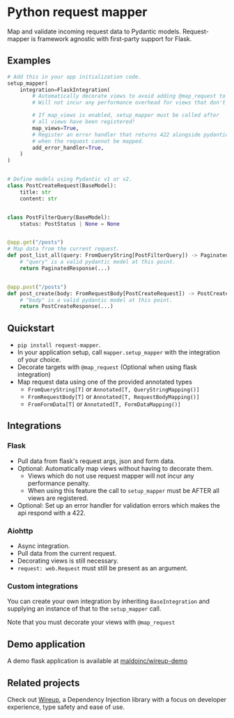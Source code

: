 # Python request mapper

Map and validate incoming request data to Pydantic models. Request-mapper is framework agnostic with first-party
support for Flask.

## Examples

```python
# Add this in your app initialization code.
setup_mapper(
    integration=FlaskIntegration(
        # Automatically decorate views to avoid adding @map_request to every view.
        # Will not incur any performance overhead for views that don't use request-mapper.

        # If map_views is enabled, setup_mapper must be called after 
        # all views have been registered!
        map_views=True,
        # Register an error handler that returns 422 alongside pydantic validation errors
        # when the request cannot be mapped.
        add_error_handler=True,
    )
)


# Define models using Pydantic v1 or v2.
class PostCreateRequest(BaseModel):
    title: str
    content: str


class PostFilterQuery(BaseModel):
    status: PostStatus | None = None


@app.get("/posts")
# Map data from the current request.
def post_list_all(query: FromQueryString[PostFilterQuery]) -> PaginatedResponse[Post]:
    # "query" is a valid pydantic model at this point.
    return PaginatedResponse(...)


@app.post("/posts")
def post_create(body: FromRequestBody[PostCreateRequest]) -> PostCreateResponse:
    # "body" is a valid pydantic model at this point.
    return PostCreateResponse(...)

```

## Quickstart

* `pip install request-mapper`.
* In your application setup, call `mapper.setup_mapper` with the integration of your choice.
* Decorate targets with `@map_request` (Optional when using flask integration)
* Map request data using one of the provided annotated types
    * `FromQueryString[T]` or `Annotated[T, QueryStringMapping()]`
    * `FromRequestBody[T]` or  `Annotated[T, RequestBodyMapping()]`
    * `FromFormData[T]` or `Annotated[T, FormDataMapping()]`

## Integrations

### Flask

* Pull data from flask's request args, json and form data.
* Optional: Automatically map views without having to decorate them.
    * Views which do not use request mapper will not incur any performance penalty.
    * When using this feature the call to `setup_mapper` must be AFTER all views are registered.
* Optional: Set up an error handler for validation errors which makes the api respond with a 422.

### Aiohttp

* Async integration.
* Pull data from the current request.
* Decorating views is still necessary.
* `request: web.Request` must still be present as an argument.

### Custom integrations

You can create your own integration by inheriting `BaseIntegration` and supplying an instance of that
to the `setup_mapper` call.

Note that you must decorate your views with `@map_request`

## Demo application

A demo flask application is available at [maldoinc/wireup-demo](https://github.com/maldoinc/wireup-demo)

## Related projects

Check out [Wireup](https://github.com/maldoinc/wireup), a Dependency Injection library with
a focus on developer experience, type safety and ease of use.
